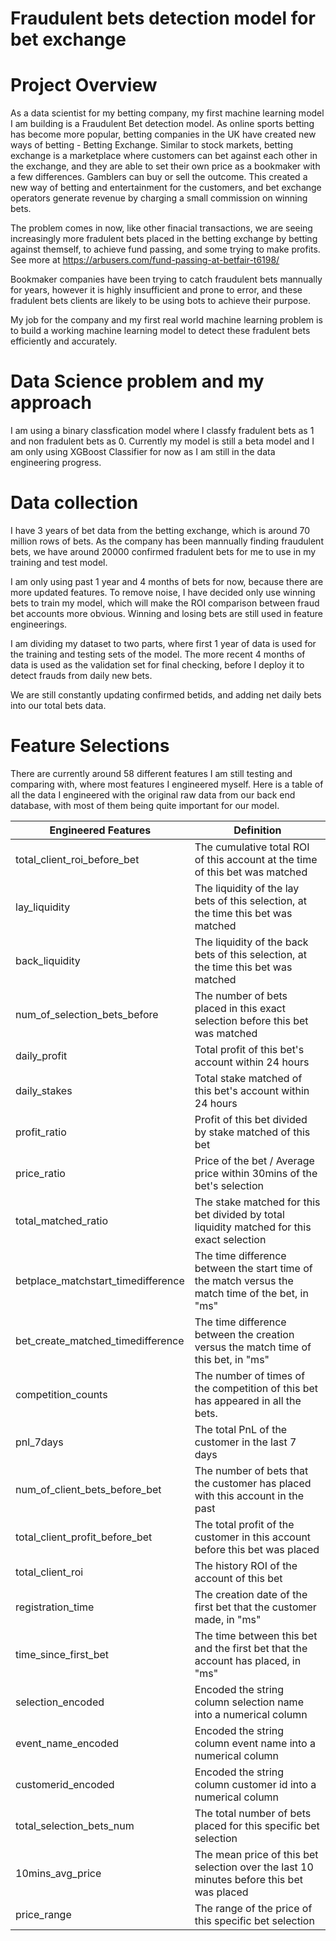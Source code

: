# Fraudulent bets detection model for bet exchange

# Project Overview

As a data scientist for my betting company, my first machine learning model I am building is a Fraudulent Bet detection model.
As online sports betting has become more popular, betting companies in the UK have created new ways of betting - Betting Exchange.
Similar to stock markets, betting exchange is a marketplace where customers can bet against each other in the exchange, 
and they are able to set their own price as a bookmaker with a few differences. Gamblers can buy or sell the outcome.
This created a new way of betting and entertainment for the customers, and bet exchange operators generate revenue by 
charging a small commission on winning bets.

The problem comes in now, like other finacial transactions, we are seeing increasingly more fradulent bets placed in the
betting exchange by betting against themself, to achieve fund passing, and some trying to make profits. 
See more at https://arbusers.com/fund-passing-at-betfair-t6198/

Bookmaker companies have been trying to catch fraudulent bets mannually for years, however it is highly insufficient and prone to error,
and these fradulent bets clients are likely to be using bots to achieve their purpose.

My job for the company and my first real world machine learning problem is to build a working machine learning model to detect
these fradulent bets efficiently and accurately.

# Data Science problem and my approach

I am using a binary classfication model where I classfy fradulent bets as 1 and non fradulent bets as 0.
Currently my model is still a beta model and I am only using XGBoost Classifier for now as I am still in the data engineering progress.

# Data collection

I have 3 years of bet data from the betting exchange, which is around 70 million rows of bets. As the company has been mannually finding fraudulent bets, we have around 20000 confirmed
fradulent bets for me to use in my training and test model.

I am only using past 1 year and 4 months of bets for now, because there are more updated features. 
To remove noise, I have decided only use winning bets to train my model, which will make the ROI comparison between fraud bet accounts more obvious.
Winning and losing bets are still used in feature engineerings. 

I am dividing my dataset to two parts, where first 1 year of data is used for the training and testing sets of the model. The more recent
4 months of data is used as the validation set for final checking, before I deploy it to detect frauds from daily new bets.

We are still constantly updating confirmed betids, and adding net daily bets into our total bets data.

# Feature Selections

There are currently around 58 different features I am still testing and comparing with, where most features I engineered myself.
Here is a table of all the data I engineered with the original raw data from our back end database, with most of them being quite important for
our model.

| Engineered Features                | Definition                                                                                        |
|------------------------------------|---------------------------------------------------------------------------------------------------|
| total_client_roi_before_bet        | The cumulative total ROI of this account at the time of this bet was matched                      |
| lay_liquidity                      | The liquidity of the lay bets of this selection, at the time this bet was matched                 |
| back_liquidity                     | The liquidity of the back bets of this selection, at the time this bet was matched                |
| num_of_selection_bets_before       | The number of bets placed in this exact selection before this bet was matched                     |
| daily_profit                       | Total profit of this bet's account within 24 hours                                                |
| daily_stakes                       | Total stake matched of this bet's account within 24 hours                                         |
| profit_ratio                       | Profit of this bet divided by stake matched of this bet                                           |
| price_ratio                        | Price of the bet / Average price within 30mins of the bet's selection                             |
| total_matched_ratio                | The stake matched for this bet divided by total liquidity matched for this exact selection        |
| betplace_matchstart_timedifference | The time difference between the start time of the match versus the match time of the bet, in "ms" |
| bet_create_matched_timedifference  | The time difference between the creation versus the match time of this bet, in "ms"               |
| competition_counts                 | The number of times of the competition of this bet has appeared in all the bets.                  |
| pnl_7days                          | The total PnL of the customer in the last 7 days                                                  |
| num_of_client_bets_before_bet      | The number of bets that the customer has placed with this account in the past                     |
| total_client_profit_before_bet     | The total profit of the customer in this account before this bet was placed                       |
| total_client_roi                   | The history ROI of the account of this bet                                                        |
| registration_time                  | The creation date of the first bet that the customer made, in "ms"                                |
| time_since_first_bet               | The time between this bet and the first bet that the account has placed, in "ms"                  |
| selection_encoded                  | Encoded the string column selection name into a numerical column                                  |
| event_name_encoded                 | Encoded the string column event name into a numerical column                                      |
| customerid_encoded                 | Encoded the string column customer id into a numerical column                                     |
| total_selection_bets_num           | The total number of bets placed for this specific bet selection                                   |
| 10mins_avg_price                   | The mean price of this bet selection over the last 10 minutes before this bet was placed          |
| price_range                        | The range of the price of this specific bet selection                                             |

